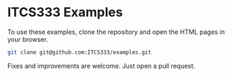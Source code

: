 # ITCS333 Examples

To use these examples, clone the repository and open the HTML pages in your browser.

```bash
git clone git@github.com:ITCS333/examples.git
```

Fixes and improvements are welcome. Just open a pull request.
